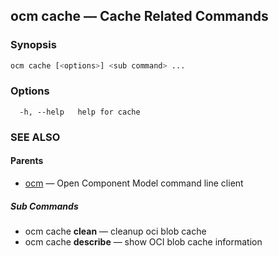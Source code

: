## ocm cache &mdash; Cache Related Commands

### Synopsis

```bash
ocm cache [<options>] <sub command> ...
```

### Options

```text
  -h, --help   help for cache
```

### SEE ALSO

#### Parents

* [ocm](ocm.md)	 &mdash; Open Component Model command line client


##### Sub Commands

* ocm cache <b>clean</b>	 &mdash; cleanup oci blob cache
* ocm cache <b>describe</b>	 &mdash; show OCI blob cache information

